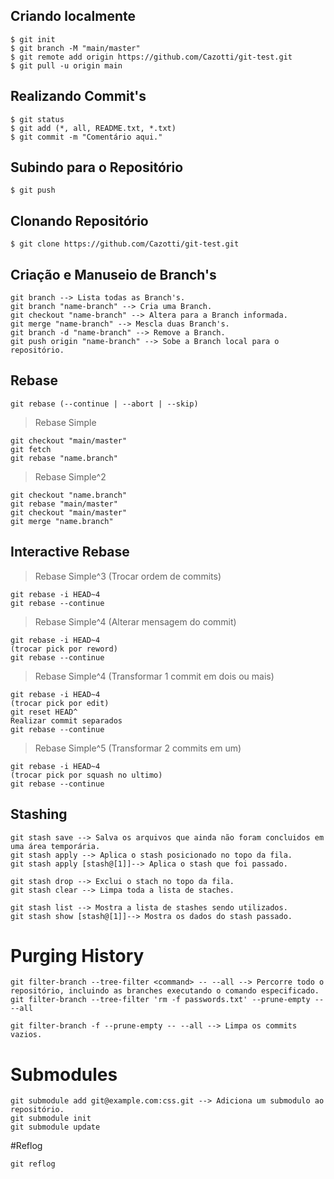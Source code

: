 ## Criando localmente
```
$ git init
$ git branch -M "main/master" 
$ git remote add origin https://github.com/Cazotti/git-test.git
$ git pull -u origin main
```

## Realizando Commit's
```
$ git status
$ git add (*, all, README.txt, *.txt)
$ git commit -m "Comentário aqui."
```

## Subindo para o Repositório
```
$ git push
```

## Clonando Repositório
```
$ git clone https://github.com/Cazotti/git-test.git
```

## Criação e Manuseio de Branch's
```
git branch --> Lista todas as Branch's.
git branch "name-branch" --> Cria uma Branch.
git checkout "name-branch" --> Altera para a Branch informada.
git merge "name-branch" --> Mescla duas Branch's.
git branch -d "name-branch" --> Remove a Branch.
git push origin "name-branch" --> Sobe a Branch local para o repositório.
```

## Rebase
```
git rebase (--continue | --abort | --skip)
```

> Rebase Simple
```
git checkout "main/master"
git fetch
git rebase "name.branch"
```

> Rebase Simple^2
```
git checkout "name.branch"
git rebase "main/master"
git checkout "main/master"
git merge "name.branch"
```
## Interactive Rebase
> Rebase Simple^3 (Trocar ordem de commits)
```
git rebase -i HEAD~4
git rebase --continue
```
> Rebase Simple^4 (Alterar mensagem do commit)
```
git rebase -i HEAD~4
(trocar pick por reword)
git rebase --continue
```
> Rebase Simple^4 (Transformar 1 commit em dois ou mais)
```
git rebase -i HEAD~4
(trocar pick por edit)
git reset HEAD^
Realizar commit separados
git rebase --continue
```
> Rebase Simple^5 (Transformar 2 commits em um)
```
git rebase -i HEAD~4
(trocar pick por squash no ultimo)
git rebase --continue
```

## Stashing
```
git stash save --> Salva os arquivos que ainda não foram concluidos em uma área temporária.
git stash apply --> Aplica o stash posicionado no topo da fila.
git stash apply [stash@[1]]--> Aplica o stash que foi passado. 

git stash drop --> Exclui o stach no topo da fila. 
git stash clear --> Limpa toda a lista de staches.

git stash list --> Mostra a lista de stashes sendo utilizados.
git stash show [stash@[1]]--> Mostra os dados do stash passado.
```

# Purging History
```
git filter-branch --tree-filter <command> -- --all --> Percorre todo o repositório, incluindo as branches executando o comando especificado.
git filter-branch --tree-filter 'rm -f passwords.txt' --prune-empty -- --all

git filter-branch -f --prune-empty -- --all --> Limpa os commits vazios.
```

# Submodules
```
git submodule add git@example.com:css.git --> Adiciona um submodulo ao repositório.
git submodule init
git submodule update
```
#Reflog
```
git reflog
```
